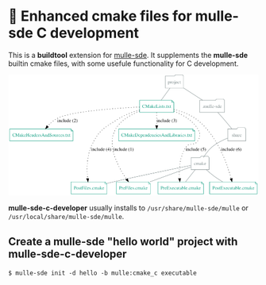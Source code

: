 # 🧢 Enhanced cmake files for mulle-sde C development

This is a **buildtool** extension for [mulle-sde](/mulle-sde/mulle-sde). It supplements the **mulle-sde** builtin cmake files, with some usefule functionality for C development.

![](dox/mulle-sde-c-developer.png)


**mulle-sde-c-developer** usually installs to `/usr/share/mulle-sde/mulle`  or `/usr/local/share/mulle-sde/mulle`.


## Create a **mulle-sde** "hello world" project with mulle-sde-c-developer


```
$ mulle-sde init -d hello -b mulle:cmake_c executable
```

